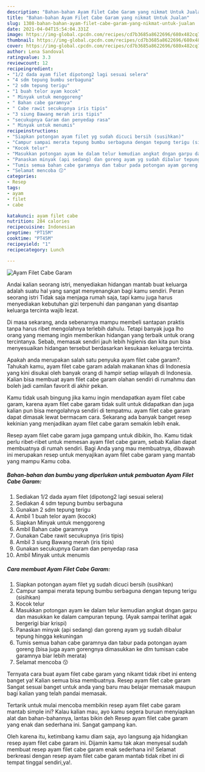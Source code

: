 ```yaml
---
description: "Bahan-bahan Ayam Filet Cabe Garam yang nikmat Untuk Jualan"
title: "Bahan-bahan Ayam Filet Cabe Garam yang nikmat Untuk Jualan"
slug: 1308-bahan-bahan-ayam-filet-cabe-garam-yang-nikmat-untuk-jualan
date: 2021-04-04T15:54:04.331Z
image: https://img-global.cpcdn.com/recipes/cd7b3685a8622696/680x482cq70/ayam-filet-cabe-garam-foto-resep-utama.jpg
thumbnail: https://img-global.cpcdn.com/recipes/cd7b3685a8622696/680x482cq70/ayam-filet-cabe-garam-foto-resep-utama.jpg
cover: https://img-global.cpcdn.com/recipes/cd7b3685a8622696/680x482cq70/ayam-filet-cabe-garam-foto-resep-utama.jpg
author: Lena Sandoval
ratingvalue: 3.3
reviewcount: 12
recipeingredient:
- "1/2 dada ayam filet dipotong2 lagi sesuai selera"
- "4 sdm tepung bumbu serbaguna"
- "2 sdm tepung terigu"
- "1 buah telor ayam kocok"
- " Minyak untuk menggoreng"
- " Bahan cabe garamnya"
- " Cabe rawit secukupnya iris tipis"
- "3 siung Bawang merah iris tipis"
- "secukupnya Garam dan penyedap rasa"
- " Minyak untuk menumis"
recipeinstructions:
- "Siapkan potongan ayam filet yg sudah dicuci bersih (susihkan)"
- "Campur sampai merata tepung bumbu serbaguna dengan tepung terigu (sisihkan)"
- "Kocok telur"
- "Masukkan potongan ayam ke dalam telur kemudian angkat dngan garpu dan masukkan ke dalam campuran tepung. (Ayak sampai terlihat agak bergerigi biar krispi)"
- "Panaskan minyak (api sedang) dan goreng ayam yg sudah dibalur tepung hingga kekuningan"
- "Tumis semua bahan cabe garamnya dan tabur pada potongan ayam goreng (bisa juga ayam gorengnya dimasukkan ke dlm tumisan cabe garamnya biar lebih merata)"
- "Selamat mencoba 😗"
categories:
- Resep
tags:
- ayam
- filet
- cabe

katakunci: ayam filet cabe 
nutrition: 284 calories
recipecuisine: Indonesian
preptime: "PT15M"
cooktime: "PT45M"
recipeyield: "1"
recipecategory: Lunch

---
```



![Ayam Filet Cabe Garam](https://img-global.cpcdn.com/recipes/cd7b3685a8622696/680x482cq70/ayam-filet-cabe-garam-foto-resep-utama.jpg)

Andai kalian seorang istri, menyediakan hidangan mantab buat keluarga adalah suatu hal yang sangat menyenangkan bagi kamu sendiri. Peran seorang istri Tidak saja menjaga rumah saja, tapi kamu juga harus menyediakan kebutuhan gizi terpenuhi dan panganan yang disantap keluarga tercinta wajib lezat.

Di masa  sekarang, anda sebenarnya mampu membeli santapan praktis tanpa harus ribet mengolahnya terlebih dahulu. Tetapi banyak juga lho orang yang memang ingin memberikan hidangan yang terbaik untuk orang tercintanya. Sebab, memasak sendiri jauh lebih higienis dan kita pun bisa menyesuaikan hidangan tersebut berdasarkan kesukaan keluarga tercinta. 



Apakah anda merupakan salah satu penyuka ayam filet cabe garam?. Tahukah kamu, ayam filet cabe garam adalah makanan khas di Indonesia yang kini disukai oleh banyak orang di hampir setiap wilayah di Indonesia. Kalian bisa membuat ayam filet cabe garam olahan sendiri di rumahmu dan boleh jadi camilan favorit di akhir pekan.

Kamu tidak usah bingung jika kamu ingin mendapatkan ayam filet cabe garam, karena ayam filet cabe garam tidak sulit untuk didapatkan dan juga kalian pun bisa mengolahnya sendiri di tempatmu. ayam filet cabe garam dapat dimasak lewat bermacam cara. Sekarang ada banyak banget resep kekinian yang menjadikan ayam filet cabe garam semakin lebih enak.

Resep ayam filet cabe garam juga gampang untuk dibikin, lho. Kamu tidak perlu ribet-ribet untuk memesan ayam filet cabe garam, sebab Kalian dapat membuatnya di rumah sendiri. Bagi Anda yang mau membuatnya, dibawah ini merupakan resep untuk menyajikan ayam filet cabe garam yang mantab yang mampu Kamu coba.

<!--inarticleads1-->

##### Bahan-bahan dan bumbu yang diperlukan untuk pembuatan Ayam Filet Cabe Garam:

1. Sediakan 1/2 dada ayam filet (dipotong2 lagi sesuai selera)
1. Sediakan 4 sdm tepung bumbu serbaguna
1. Gunakan 2 sdm tepung terigu
1. Ambil 1 buah telor ayam (kocok)
1. Siapkan  Minyak untuk menggoreng
1. Ambil  Bahan cabe garamnya
1. Gunakan  Cabe rawit secukupnya (iris tipis)
1. Ambil 3 siung Bawang merah (iris tipis)
1. Gunakan secukupnya Garam dan penyedap rasa
1. Ambil  Minyak untuk menumis




<!--inarticleads2-->

##### Cara membuat Ayam Filet Cabe Garam:

1. Siapkan potongan ayam filet yg sudah dicuci bersih (susihkan)
1. Campur sampai merata tepung bumbu serbaguna dengan tepung terigu (sisihkan)
1. Kocok telur
1. Masukkan potongan ayam ke dalam telur kemudian angkat dngan garpu dan masukkan ke dalam campuran tepung. (Ayak sampai terlihat agak bergerigi biar krispi)
1. Panaskan minyak (api sedang) dan goreng ayam yg sudah dibalur tepung hingga kekuningan
1. Tumis semua bahan cabe garamnya dan tabur pada potongan ayam goreng (bisa juga ayam gorengnya dimasukkan ke dlm tumisan cabe garamnya biar lebih merata)
1. Selamat mencoba 😗




Ternyata cara buat ayam filet cabe garam yang nikamt tidak ribet ini enteng banget ya! Kalian semua bisa membuatnya. Resep ayam filet cabe garam Sangat sesuai banget untuk anda yang baru mau belajar memasak maupun bagi kalian yang telah pandai memasak.

Tertarik untuk mulai mencoba membikin resep ayam filet cabe garam mantab simple ini? Kalau kalian mau, ayo kamu segera buruan menyiapkan alat dan bahan-bahannya, lantas bikin deh Resep ayam filet cabe garam yang enak dan sederhana ini. Sangat gampang kan. 

Oleh karena itu, ketimbang kamu diam saja, ayo langsung aja hidangkan resep ayam filet cabe garam ini. Dijamin kamu tak akan menyesal sudah membuat resep ayam filet cabe garam enak sederhana ini! Selamat berkreasi dengan resep ayam filet cabe garam mantab tidak ribet ini di tempat tinggal sendiri,ya!.

